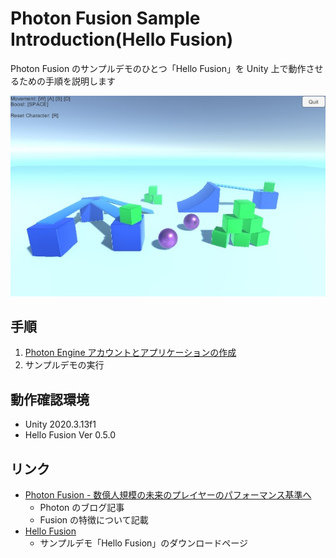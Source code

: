 # Photon Fusion Sample Introduction(Hello Fusion)
Photon Fusion のサンプルデモのひとつ「Hello Fusion」を Unity 上で動作させるための手順を説明します

![Hello Fusion ScreenShot](images/HelloFusionScreenShot.jpg)

## 手順
1. [Photon Engine アカウントとアプリケーションの作成](./CreateAccountAndApp.md)
2. サンプルデモの実行

## 動作確認環境
* Unity 2020.3.13f1
* Hello Fusion Ver 0.5.0

## リンク
* [Photon Fusion - 数億人規模の未来のプレイヤーのパフォーマンス基準へ](https://support.photonengine.jp/hc/ja/articles/900006021486-Photon-Fusion-%E6%95%B0%E5%84%84%E4%BA%BA%E8%A6%8F%E6%A8%A1%E3%81%AE%E6%9C%AA%E6%9D%A5%E3%81%AE%E3%83%97%E3%83%AC%E3%82%A4%E3%83%A4%E3%83%BC%E3%81%AE%E3%83%91%E3%83%95%E3%82%A9%E3%83%BC%E3%83%9E%E3%83%B3%E3%82%B9%E5%9F%BA%E6%BA%96%E3%81%B8)
  * Photon のブログ記事
  * Fusion の特徴について記載
* [Hello Fusion](https://doc.photonengine.com/en-us/fusion/current/hello-fusion/hello-fusion)
  * サンプルデモ「Hello Fusion」のダウンロードページ